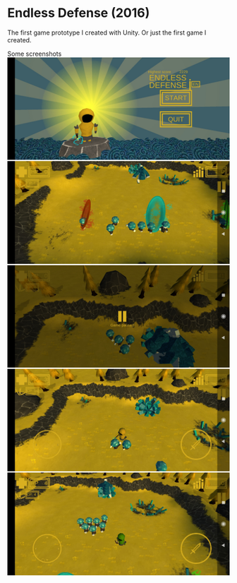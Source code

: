 # Endless Defense (2016)
The first game prototype I created with Unity. Or just the first game I created.

Some screenshots
![picture](https://github.com/CookieNoir/Endless-Defense-2016-/blob/master/Ou8B1wyUbss.jpg)
![picture](https://github.com/CookieNoir/Endless-Defense-2016-/blob/master/Ma7qzSPoS48.jpg)
![picture](https://github.com/CookieNoir/Endless-Defense-2016-/blob/master/1aOxRu23dbg.jpg)
![picture](https://github.com/CookieNoir/Endless-Defense-2016-/blob/master/ds-JmsBZO_I.jpg)
![picture](https://github.com/CookieNoir/Endless-Defense-2016-/blob/master/xjhClhkIJ_c.jpg)
